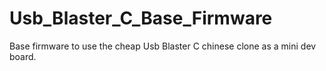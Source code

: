 # Usb_Blaster_C_Base_Firmware
Base firmware to use the cheap Usb Blaster C chinese clone as a mini dev board.
